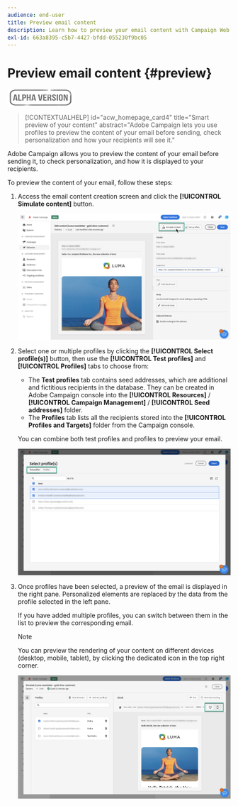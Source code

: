 ```yaml
---
audience: end-user
title: Preview email content
description: Learn how to preview your email content with Campaign Web UI
exl-id: 663a8395-c5b7-4427-bfdd-055230f9bc05
---
```

# Preview email content {#preview}

![](../assets/do-not-localize/badge.png)

>[!CONTEXTUALHELP]
>id="acw_homepage_card4"
>title="Smart preview of your content"
>abstract="Adobe Campaign lets you use profiles to preview the content of your email before sending, check personalization and how your recipients will see it."

Adobe Campaign allows you to preview the content of your email before sending it, to check personalization, and how it is displayed to your recipients.

To preview the content of your email, follow these steps:

1. Access the email content creation screen and click the **[!UICONTROL Simulate content]** button.

    ![](assets/simulate.png)

1. Select one or multiple profiles by clicking the **[!UICONTROL Select profile(s)]** button, then use the **[!UICONTROL Test profiles]** and **[!UICONTROL Profiles]** tabs to choose from:

    * The **Test profiles** tab contains seed addresses, which are additional and fictitious recipients in the database. They can be created in Adobe Campaign console into the **[!UICONTROL Resources]** / **[!UICONTROL Campaign Management]** / **[!UICONTROL Seed addresses]** folder.
    * The **Profiles** tab lists all the recipients stored into the **[!UICONTROL Profiles and Targets]** folder from the Campaign console.

    You can combine both test profiles and profiles to preview your email.

    ![](assets/preview-profile.png)

1. Once profiles have been selected, a preview of the email is displayed in the right pane. Personalized elements are replaced by the data from the profile selected in the left pane.

    If you have added multiple profiles, you can switch between them in the list to preview the corresponding email.

    >[!NOTE]
    >
    >You can preview the rendering of your content on different devices (desktop, mobile, tablet), by clicking the dedicated icon in the top right corner.

    ![](assets/preview.png)



